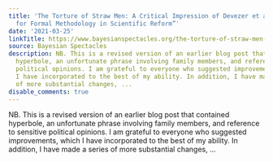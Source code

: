 ```yaml
---
title: 'The Torture of Straw Men: A Critical Impression of Devezer et al., “The Case
  for Formal Methodology in Scientific Reform”'
date: '2021-03-25'
linkTitle: https://www.bayesianspectacles.org/the-torture-of-straw-men-a-critical-impression-of-devezer-et-al-the-case-for-formal-methodology-in-scientific-reform/
source: Bayesian Spectacles
description: NB. This is a revised version of an earlier blog post that contained
  hyperbole, an unfortunate phrase involving family members, and reference to sensitive
  political opinions. I am grateful to everyone who suggested improvements, which
  I have incorporated to the best of my ability. In addition, I have made a series
  of more substantial changes, ...
disable_comments: true
---
```

NB. This is a revised version of an earlier blog post that contained hyperbole, an unfortunate phrase involving family members, and reference to sensitive political opinions. I am grateful to everyone who suggested improvements, which I have incorporated to the best of my ability. In addition, I have made a series of more substantial changes, ...
